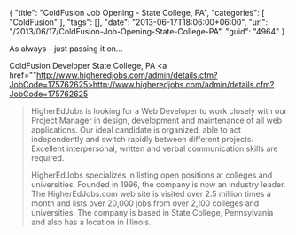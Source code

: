 {
	"title": "ColdFusion Job Opening - State College, PA",
	"categories": [
		"ColdFusion"
	],
	"tags": [],
	"date": "2013-06-17T18:06:00+06:00",
	"url": "/2013/06/17/ColdFusion-Job-Opening-State-College-PA",
	"guid": "4964"
}

As always - just passing it on...

ColdFusion Developer
State College, PA
<a href=""http://www.higheredjobs.com/admin/details.cfm?JobCode=175762625>http://www.higheredjobs.com/admin/details.cfm?JobCode=175762625</a>

<blockquote>
HigherEdJobs is looking for a Web Developer to work closely with our Project Manager in design, development and maintenance of all web applications. Our ideal candidate is organized, able to act independently and switch rapidly between different projects. Excellent interpersonal, written and verbal communication skills are required.

HigherEdJobs specializes in listing open positions at colleges and universities. Founded in 1996, the company is now an industry leader. The HigherEdJobs.com web site is visited over 2.5 million times a month and lists over 20,000 jobs from over 2,100 colleges and universities. The company is based in State College, Pennsylvania and also has a location in Illinois.
</blockquote>